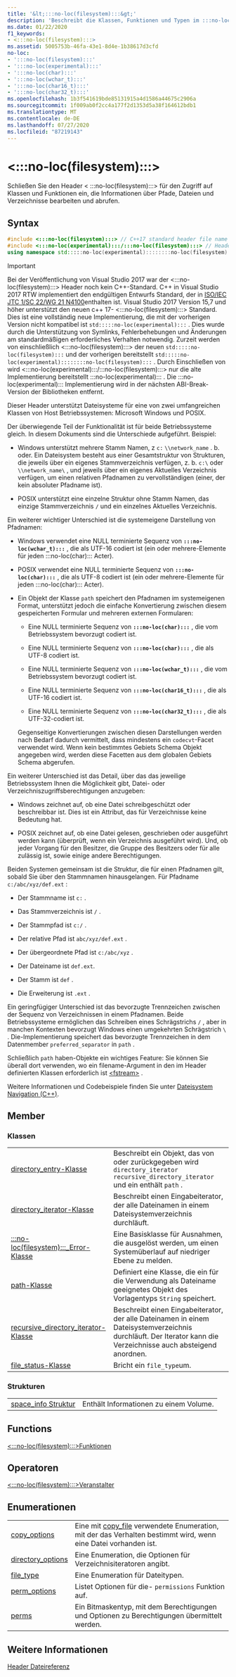 ```yaml
---
title: '&lt;:::no-loc(filesystem):::&gt;'
description: 'Beschreibt die Klassen, Funktionen und Typen im :::no-loc(filesystem)::: Header der C++-Standard Bibliothek.'
ms.date: 01/22/2020
f1_keywords:
- <:::no-loc(filesystem):::>
ms.assetid: 5005753b-46fa-43e1-8d4e-1b38617d3cfd
no-loc:
- ':::no-loc(filesystem):::'
- ':::no-loc(experimental):::'
- ':::no-loc(char):::'
- ':::no-loc(wchar_t):::'
- ':::no-loc(char16_t):::'
- ':::no-loc(char32_t):::'
ms.openlocfilehash: 1b3f541619bde85131915a4d1586a44675c2906a
ms.sourcegitcommit: 1f009ab0f2cc4a177f2d1353d5a38f164612bdb1
ms.translationtype: MT
ms.contentlocale: de-DE
ms.lasthandoff: 07/27/2020
ms.locfileid: "87219143"
---
```

# &lt;:::no-loc(filesystem):::&gt;

Schließen Sie den Header &lt; :::no-loc(filesystem):::> für den Zugriff auf Klassen und Funktionen ein, die Informationen über Pfade, Dateien und Verzeichnisse bearbeiten und abrufen.

## <a name="syntax"></a>Syntax

```cpp
#include <:::no-loc(filesystem):::> // C++17 standard header file name
#include <:::no-loc(experimental):::/:::no-loc(filesystem):::> // Header file for pre-standard implementation
using namespace std:::::no-loc(experimental)::::::::no-loc(filesystem):::::v1;
```

> [!IMPORTANT]
> Bei der Veröffentlichung von Visual Studio 2017 war der \<:::no-loc(filesystem):::> Header noch kein C++-Standard. C++ in Visual Studio 2017 RTW implementiert den endgültigen Entwurfs Standard, der in [ISO/IEC JTC 1/SC 22/WG 21 N4100](https://wg21.link/n4100)enthalten ist. Visual Studio 2017 Version 15,7 und höher unterstützt den neuen c++ 17- \<:::no-loc(filesystem):::> Standard.
> Dies ist eine vollständig neue Implementierung, die mit der vorherigen Version nicht kompatibel ist `std:::::no-loc(experimental):::` . Dies wurde durch die Unterstützung von Symlinks, Fehlerbehebungen und Änderungen am standardmäßigen erforderliches Verhalten notwendig. Zurzeit werden von einschließlich \<:::no-loc(filesystem):::> der neuen `std:::::no-loc(filesystem):::` und der vorherigen bereitstellt `std:::::no-loc(experimental)::::::::no-loc(filesystem):::` . Durch Einschließen von wird \<:::no-loc(experimental):::/:::no-loc(filesystem):::> nur die alte Implementierung bereitstellt :::no-loc(experimental)::: . Die :::no-loc(experimental)::: Implementierung wird in der nächsten ABI-Break-Version der Bibliotheken entfernt.

Dieser Header unterstützt Dateisysteme für eine von zwei umfangreichen Klassen von Host Betriebssystemen: Microsoft Windows und POSIX.

Der überwiegende Teil der Funktionalität ist für beide Betriebssysteme gleich. In diesem Dokuments sind die Unterschiede aufgeführt. Beispiel:

- Windows unterstützt mehrere Stamm Namen, z `c:` `\\network_name` . b. oder. Ein Dateisystem besteht aus einer Gesamtstruktur von Strukturen, die jeweils über ein eigenes Stammverzeichnis verfügen, z. b. `c:\` oder `\\network_name\` , und jeweils über ein eigenes Aktuelles Verzeichnis verfügen, um einen relativen Pfadnamen zu vervollständigen (einer, der kein absoluter Pfadname ist).

- POSIX unterstützt eine einzelne Struktur ohne Stamm Namen, das einzige Stammverzeichnis `/` und ein einzelnes Aktuelles Verzeichnis.

Ein weiterer wichtiger Unterschied ist die systemeigene Darstellung von Pfadnamen:

- Windows verwendet eine NULL terminierte Sequenz von **`:::no-loc(wchar_t):::`** , die als UTF-16 codiert ist (ein oder mehrere-Elemente für jeden :::no-loc(char)::: Acter).

- POSIX verwendet eine NULL terminierte Sequenz von **`:::no-loc(char):::`** , die als UTF-8 codiert ist (ein oder mehrere-Elemente für jeden :::no-loc(char)::: Acter).

- Ein Objekt der Klasse `path` speichert den Pfadnamen im systemeigenen Format, unterstützt jedoch die einfache Konvertierung zwischen diesem gespeicherten Formular und mehreren externen Formularen:

  - Eine NULL terminierte Sequenz von **`:::no-loc(char):::`** , die vom Betriebssystem bevorzugt codiert ist.

  - Eine NULL terminierte Sequenz von **`:::no-loc(char):::`** , die als UTF-8 codiert ist.

  - Eine NULL terminierte Sequenz von **`:::no-loc(wchar_t):::`** , die vom Betriebssystem bevorzugt codiert ist.

  - Eine NULL terminierte Sequenz von **`:::no-loc(char16_t):::`** , die als UTF-16 codiert ist.

  - Eine NULL terminierte Sequenz von **`:::no-loc(char32_t):::`** , die als UTF-32-codiert ist.

  Gegenseitige Konvertierungen zwischen diesen Darstellungen werden nach Bedarf dadurch vermittelt, dass mindestens ein `codecvt`-Facet verwendet wird. Wenn kein bestimmtes Gebiets Schema Objekt angegeben wird, werden diese Facetten aus dem globalen Gebiets Schema abgerufen.

Ein weiterer Unterschied ist das Detail, über das das jeweilige Betriebssystem Ihnen die Möglichkeit gibt, Datei- oder Verzeichniszugriffsberechtigungen anzugeben:

- Windows zeichnet auf, ob eine Datei schreibgeschützt oder beschreibbar ist. Dies ist ein Attribut, das für Verzeichnisse keine Bedeutung hat.

- POSIX zeichnet auf, ob eine Datei gelesen, geschrieben oder ausgeführt werden kann (überprüft, wenn ein Verzeichnis ausgeführt wird). Und, ob jeder Vorgang für den Besitzer, die Gruppe des Besitzers oder für alle zulässig ist, sowie einige andere Berechtigungen.

Beiden Systemen gemeinsam ist die Struktur, die für einen Pfadnamen gilt, sobald Sie über den Stammnamen hinausgelangen. Für Pfadname `c:/abc/xyz/def.ext` :

- Der Stammname ist `c:` .

- Das Stammverzeichnis ist `/` .

- Der Stammpfad ist `c:/` .

- Der relative Pfad ist `abc/xyz/def.ext` .

- Der übergeordnete Pfad ist `c:/abc/xyz` .

- Der Dateiname ist `def.ext`.

- Der Stamm ist `def` .

- Die Erweiterung ist `.ext` .

Ein geringfügiger Unterschied ist das bevorzugte Trennzeichen zwischen der Sequenz von Verzeichnissen in einem Pfadnamen. Beide Betriebssysteme ermöglichen das Schreiben eines Schrägstrichs `/` , aber in manchen Kontexten bevorzugt Windows einen umgekehrten Schrägstrich `\` . Die-Implementierung speichert das bevorzugte Trennzeichen in dem Datenmember `preferred_separator` in `path` .

Schließlich `path` haben-Objekte ein wichtiges Feature: Sie können Sie überall dort verwenden, wo ein filename-Argument in den im Header definierten Klassen erforderlich ist [\<fstream>](fstream.md) .

Weitere Informationen und Codebeispiele finden Sie unter [Dateisystem Navigation (C++)](../standard-library/file-system-navigation.md).

## <a name="members"></a>Member

### <a name="classes"></a>Klassen

|||
|-|-|
|[directory_entry-Klasse](../standard-library/directory-entry-class.md)|Beschreibt ein Objekt, das von oder zurückgegeben wird `directory_iterator` `recursive_directory_iterator` und ein enthält `path` .|
|[directory_iterator-Klasse](../standard-library/directory-iterator-class.md)|Beschreibt einen Eingabeiterator, der alle Dateinamen in einem Dateisystemverzeichnis durchläuft.|
|[:::no-loc(filesystem):::_Error-Klasse](../standard-library/:::no-loc(filesystem):::-error-class.md)|Eine Basisklasse für Ausnahmen, die ausgelöst werden, um einen Systemüberlauf auf niedriger Ebene zu melden.|
|[path-Klasse](../standard-library/path-class.md)|Definiert eine Klasse, die ein für die Verwendung als Dateiname geeignetes Objekt des Vorlagentyps `String` speichert.|
|[recursive_directory_iterator-Klasse](../standard-library/recursive-directory-iterator-class.md)|Beschreibt einen Eingabeiterator, der alle Dateinamen in einem Dateisystemverzeichnis durchläuft. Der Iterator kann die Verzeichnisse auch absteigend anordnen.|
|[file_status-Klasse](../standard-library/file-status-class.md)|Bricht ein `file_type`um.|

### <a name="structs"></a>Strukturen

|||
|-|-|
|[space_info Struktur](../standard-library/space-info-structure.md)|Enthält Informationen zu einem Volume.|

## <a name="functions"></a>Functions

[\<:::no-loc(filesystem):::>Funktionen](../standard-library/:::no-loc(filesystem):::-functions.md)

## <a name="operators"></a>Operatoren

[\<:::no-loc(filesystem):::>Veranstalter](../standard-library/:::no-loc(filesystem):::-operators.md)

## <a name="enumerations"></a>Enumerationen

|||
|-|-|
|[copy_options](../standard-library/:::no-loc(filesystem):::-enumerations.md#copy_options)|Eine mit [copy_file](../standard-library/:::no-loc(filesystem):::-functions.md#copy_file) verwendete Enumeration, mit der das Verhalten bestimmt wird, wenn eine Datei vorhanden ist.|
|[directory_options](../standard-library/:::no-loc(filesystem):::-enumerations.md#directory_options)|Eine Enumeration, die Optionen für Verzeichnisiteratoren angibt.|
|[file_type](../standard-library/:::no-loc(filesystem):::-enumerations.md#file_type)|Eine Enumeration für Dateitypen.|
|[perm_options](../standard-library/:::no-loc(filesystem):::-enumerations.md#perm_options)| Listet Optionen für die- `permissions` Funktion auf. |
|[perms](../standard-library/:::no-loc(filesystem):::-enumerations.md#perms)|Ein Bitmaskentyp, mit dem Berechtigungen und Optionen zu Berechtigungen übermittelt werden.|

## <a name="see-also"></a>Weitere Informationen

[Header Dateireferenz](../standard-library/cpp-standard-library-header-files.md)
